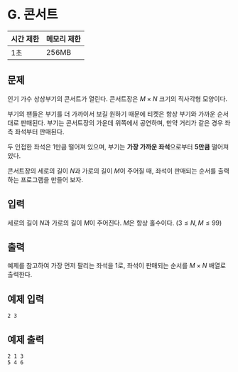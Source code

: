 # G. 콘서트

| 시간 제한 | 메모리 제한 |
| --- | --- |
| 1초 | 256MB |

## 문제

인기 가수 상상부기의 콘서트가 열린다. 콘서트장은 $M \times N$ 크기의 직사각형 모양이다. 

부기의 팬들은 부기를 더 가까이서 보길 원하기 때문에 티켓은 항상 부기와 가까운 순서대로 판매된다. 부기는 콘서트장의 가운데 위쪽에서 공연하며, 만약 거리가 같은 경우 좌측 좌석부터 판매된다.

두 인접한 좌석은 1만큼 떨어져 있으며, 부기는 **가장 가까운 좌석**으로부터 **5만큼** 떨어져 있다.

콘서트장의 세로의 길이 $N$과 가로의 길이 $M$이 주어질 때, 좌석이 판매되는 순서를 출력하는 프로그램을 만들어 보자.

## 입력

세로의 길이 $N$과 가로의 길이 $M$이 주어진다. $M$은 항상 홀수이다.
$(3 \leq N, M \leq 99)$

## 출력

예제를 참고하여 가장 먼저 팔리는 좌석을 1로, 좌석이 판매되는 순서를 $M \times N$ 배열로 출력한다.

## 예제 입력

```
2 3
```

## 예제 출력

```
2 1 3
5 4 6
```
